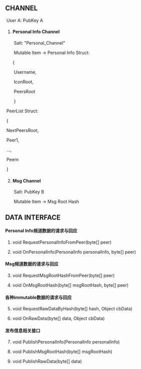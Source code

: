 ## CHANNEL

​		User A: PubKey A

1. #### Personal Info Channel

   ​	Salt: "Personal_Channel"

   ​	Mutable Item -> Personal Info Struct:

      {	

   ​		Username,

   ​		IconRoot,

   ​    	PeersRoot

   ​	}



​			PeerList Struct:

​			{

​				NextPeersRoot,

​				Peer1,

​				...,

​				Peern

​			}



2. #### Msg Channel

   ​	Salt: PubKey B

   ​	Mutable Item -> Msg Root Hash



## DATA INTERFACE

#### Personal Info频道数据的请求与回应

1. void RequestPersonalInfoFromPeer(byte[] peer)

2. void OnPersonalInfo(PersonalInfo personalInfo, byte[] peer)

#### Msg频道数据的请求与回应

3. void RequestMsgRootHashFromPeer(byte[] peer)

4. void OnMsgRootHash(byte[] msgRootHash, byte[] peer)

#### 各种immutable数据的请求与回应

5. void RequestRawDataByHash(byte[] hash, Object cbData)

6. void OnRawData(byte[] data, Object cbData)

#### 发布信息相关接口

7. void PublishPersonalInfo(PersonalInfo personalInfo)

8. void PublishMsgRootHash(byte[] msgRootHash)

9. void PublishRawData(byte[] data)

